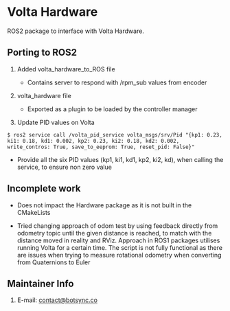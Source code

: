 # Volta Hardware

ROS2 package to interface with Volta Hardware.

## Porting to ROS2
1. Added volta_hardware_to_ROS file 
    - Contains server to respond with /rpm_sub values from encoder

2. volta_hardware file
    - Exported as a plugin to be loaded by the controller manager 

3. Update PID values on Volta
```
$ ros2 service call /volta_pid_service volta_msgs/srv/Pid "{kp1: 0.23, ki1: 0.18, kd1: 0.002, kp2: 0.23, ki2: 0.18, kd2: 0.002, write_contros: True, save_to_eeprom: True, reset_pid: False}"
```
   - Provide all the six PID values (kp1, ki1, kd1, kp2, ki2, kd), when calling the service, to ensure non zero value 

## Incomplete work
* Does not impact the Hardware package as it is not built in the CMakeLists

* Tried changing approach of odom test by using feedback directly from odometry topic until the given distance is reached, to match with the distance moved in reality and RViz. Approach in ROS1 packages utilises running Volta for a certain time. The script is not fully functional as there are issues when trying to measure rotational odometry when converting from Quaternions to Euler

## Maintainer Info
1. E-mail: [contact@botsync.co](mailto:contact@botsync.co)
